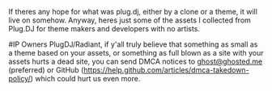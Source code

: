 If theres any hope for what was plug.dj, either by a clone or a theme, it will live on somehow. 
Anyway, heres just some of the assets I collected from Plug.DJ for theme makers and developers with no artists. 

#IP Owners
PlugDJ/Radiant, if y'all truly believe that something as small as a theme based on your assets, or something as full blown as a site with your assets hurts a dead site, you can send DMCA notices to ghost@ghosted.me (preferred) or GitHub (https://help.github.com/articles/dmca-takedown-policy/) which could hurt us even more. 